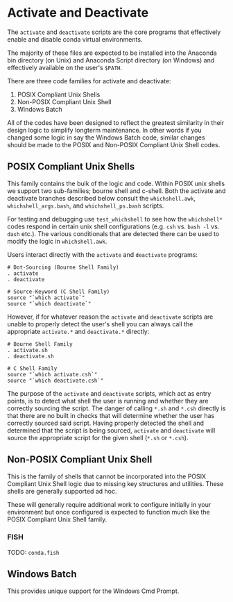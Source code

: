 # Activate and Deactivate

The `activate` and `deactivate` scripts are the core programs that effectively enable and disable conda virtual environments.

The majority of these files are expected to be installed into the Anaconda bin directory (on Unix) and Anaconda Script directory (on Windows) and effectively available on the user's `$PATH`.

There are three code families for activate and deactivate:

1. POSIX Compliant Unix Shells
2. Non-POSIX Compliant Unix Shell
3. Windows Batch

All of the codes have been designed to reflect the greatest similarity in their design logic to simplify longterm maintenance. In other words if you changed some logic in say the Windows Batch code, similar changes should be made to the POSIX and Non-POSIX Compliant Unix Shell codes.

## POSIX Compliant Unix Shells

This family contains the bulk of the logic and code. Within POSIX unix shells we support two sub-families; bourne shell and c-shell. Both the activate and deactivate branches described below consult the `whichshell.awk`, `whichshell_args.bash`, and `whichshell_ps.bash` scripts.

For testing and debugging use `test_whichshell` to see how the `whichshell*` codes respond in certain unix shell configurations (e.g. `csh` vs. `bash -l` vs. `dash` etc.). The various conditionals that are detected there can be used to modify the logic in `whichshell.awk`.

Users interact directly with the `activate` and `deactivate` programs:

```
# Dot-Sourcing (Bourne Shell Family)
. activate
. deactivate

# Source-Keyword (C Shell Family)
source "`which activate`"
source "`which deactivate`"
```

However, if for whatever reason the `activate` and `deactivate` scripts are unable to properly detect the user's shell you can always call the appropriate `activate.*` and `deactivate.*` directly:

```
# Bourne Shell Family
. activate.sh
. deactivate.sh

# C Shell Family
source "`which activate.csh`"
source "`which deactivate.csh`"
```

The purpose of the `activate` and `deactivate` scripts, which act as entry points, is to detect what shell the user is running and whether they are correctly sourcing the script. The danger of calling `*.sh` and `*.csh` directly is that there are no built in checks that will determine whether the user has correctly sourced said script. Having properly detected the shell and determined that the script is being sourced, `activate` and `deactivate` will source the appropriate script for the given shell (`*.sh` or `*.csh`).

## Non-POSIX Compliant Unix Shell

This is the family of shells that cannot be incorporated into the POSIX Compliant Unix Shell logic due to missing key structures and utilities. These shells are generally supported ad hoc.

These will generally require additional work to configure initially in your environment but once configured is expected to function much like the POSIX Compliant Unix Shell family.

### FISH
TODO: `conda.fish`

## Windows Batch

This provides unique support for the Windows Cmd Prompt.